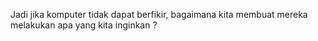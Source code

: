 Jadi jika komputer tidak dapat berfikir, bagaimana kita membuat mereka melakukan apa yang kita inginkan ?
